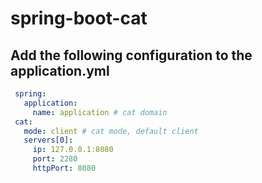 # spring-boot-cat
## Add the following configuration to the application.yml
```yaml
 spring:
   application:
     name: application # cat domain
 cat:
   mode: client # cat mode, default client
   servers[0]:
     ip: 127.0.0.1:8080
     port: 2280
     httpPort: 8080
```